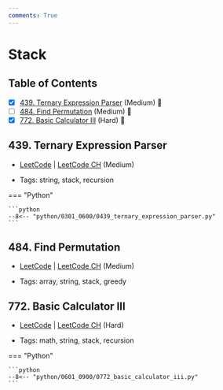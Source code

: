 ```yaml
---
comments: True
---
```


# Stack

## Table of Contents

- [x] [439. Ternary Expression Parser](https://leetcode.cn/problems/ternary-expression-parser/) (Medium) 👑
- [ ] [484. Find Permutation](https://leetcode.cn/problems/find-permutation/) (Medium) 👑
- [x] [772. Basic Calculator III](https://leetcode.cn/problems/basic-calculator-iii/) (Hard) 👑

## 439. Ternary Expression Parser

-   [LeetCode](https://leetcode.com/problems/ternary-expression-parser/) | [LeetCode CH](https://leetcode.cn/problems/ternary-expression-parser/) (Medium)

-   Tags: string, stack, recursion

=== "Python"

    ```python
    --8<-- "python/0301_0600/0439_ternary_expression_parser.py"
    ```



## 484. Find Permutation

-   [LeetCode](https://leetcode.com/problems/find-permutation/) | [LeetCode CH](https://leetcode.cn/problems/find-permutation/) (Medium)

-   Tags: array, string, stack, greedy


## 772. Basic Calculator III

-   [LeetCode](https://leetcode.com/problems/basic-calculator-iii/) | [LeetCode CH](https://leetcode.cn/problems/basic-calculator-iii/) (Hard)

-   Tags: math, string, stack, recursion

=== "Python"

    ```python
    --8<-- "python/0601_0900/0772_basic_calculator_iii.py"
    ```
